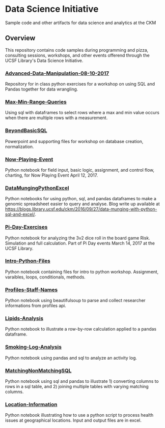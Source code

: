 # Data Science Initiative
Sample code and other artifacts for data science and analytics at the CKM

## Overview
This repository contains code samples during programming and pizza, consulting sessions, workshops, and other events offerend through the UCSF Library's Data Science Initiative.  

### [Advanced-Data-Manipulation-08-10-2017](Advanced-Data-Manipulation-08-10-2017)
Repository for in class python exercises for a workshop on using SQL and Pandas together for data wrangling. 

### [Max-Min-Range-Queries](Max-Min-Range-Queries)
Using sql with dataframes to select rows where a max and min value occurs when there are multiple rows with a measurement.

### [BeyondBasicSQL](BeyondBasicSQL)
Powerpoint and supporting files for workshop on database creation, normalization.

### [Now-Playing-Event](Now-Playing-Event)
Python notebook for field input, basic logic, assignment, and control flow, charting, for Now Playing Event April 12, 2017.

### [DataMungingPythonExcel](DataMungingPythonExcel)		
Python notebooks for using python, sql, and pandas dataframes to make a genomic spreadsheet easier to query and analyse.  Blog write up available at https://blogs.library.ucsf.edu/ckm/2016/09/27/data-munging-with-python-sql-and-excel/.

### [Pi-Day-Exercises](Pi-Day-Exercises)
Python notebook for analyzing the 3v2 dice roll in the board game Risk.  Simulation and full calculation.  Part of Pi Day events March 14, 2017 at the UCSF Library.

### [Intro-Python-Files](Intro-Python-Files)			
Python notebook containing files for intro to python workshop.  Assignment, varaibles, loops, conditionals, methods.

### [Profiles-Staff-Names](Profiles-Staff-Names)
Python notebook using beautifulsoup to parse and collect researcher informations from profiles api.  

### [Lipids-Analysis](Lipids-Analysis)
Python notebook to illustrate a row-by-row calculation applied to a pandas dataframe.  

### [Smoking-Log-Analysis](Smoking-Log-Analysis)
Python notebook using pandas and sql to analyze an activity log.  

### [MatchingNonMatchingSQL](MatchingNonMatchingSQL)
Python notebook using sql and pandas to illustrate 1) converting columns to rows in a sql table, and 2) joining multiple tables with varying matching columns.  

### [Location-Information](location_information)
Python notebook illustrating how to use a python script to process health issues at geographical locations. Input and output files are in excel. 
